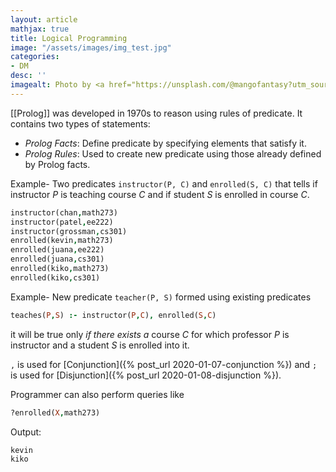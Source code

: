 ```yaml
---
layout: article
mathjax: true
title: Logical Programming
image: "/assets/images/img_test.jpg"
categories:
- DM
desc: '' 
imagealt: Photo by <a href="https://unsplash.com/@mangofantasy?utm_source=unsplash&utm_medium=referral&utm_content=creditCopyText">Tim Johnson</a> on <a href="https://unsplash.com/s/photos/logic?utm_source=unsplash&utm_medium=referral&utm_content=creditCopyText">Unsplash</a>
---
```


[[Prolog]] was developed in 1970s to reason using rules of predicate.
It contains two types of statements:
* *Prolog Facts*: Define predicate by specifying elements that satisfy it.
* *Prolog Rules*: Used to create new predicate using those already defined by Prolog facts.

Example- Two predicates `instructor(P, C)` and `enrolled(S, C)` that tells if instructor *P* is teaching course *C* and if student *S* is enrolled in course *C*.
```prolog
instructor(chan,math273) 
instructor(patel,ee222) 
instructor(grossman,cs301) 
enrolled(kevin,math273) 
enrolled(juana,ee222) 
enrolled(juana,cs301) 
enrolled(kiko,math273) 
enrolled(kiko,cs301)
```

Example- New predicate `teacher(P, S)` formed using existing predicates
```prolog
teaches(P,S) :- instructor(P,C), enrolled(S,C)
```
it will be true only *if there exists a* course *C* for which professor *P* is instructor and a student *S* is enrolled into it.

`,` is used for [Conjunction]({% post_url 2020-01-07-conjunction %}) and `;` is used for [Disjunction]({% post_url 2020-01-08-disjunction %}).

Programmer can also perform queries like
```prolog
?enrolled(X,math273)
```
Output: 
```
kevin 
kiko
```